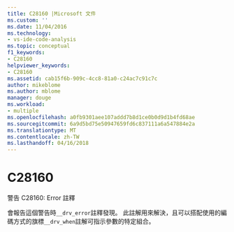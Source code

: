 ```yaml
---
title: C28160 |Microsoft 文件
ms.custom: ''
ms.date: 11/04/2016
ms.technology:
- vs-ide-code-analysis
ms.topic: conceptual
f1_keywords:
- C28160
helpviewer_keywords:
- C28160
ms.assetid: cab15f6b-909c-4cc8-81a0-c24ac7c91c7c
author: mikeblome
ms.author: mblome
manager: douge
ms.workload:
- multiple
ms.openlocfilehash: a0fb9301aee107addd7b8d1ce0b0d9d1b4fd68ae
ms.sourcegitcommit: 6a9d5bd75e50947659fd6c837111a6a547884e2a
ms.translationtype: MT
ms.contentlocale: zh-TW
ms.lasthandoff: 04/16/2018
---
```

# <a name="c28160"></a>C28160
警告 C28160: Error 註釋  
  
 會報告這個警告時`__drv_error`註釋發現。 此註解用來解決，且可以搭配使用的編碼方式的旗標`__drv_when`註解可指示參數的特定組合。